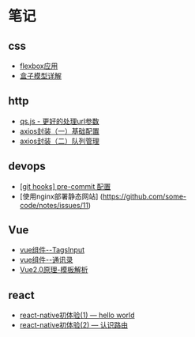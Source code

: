 # 笔记

## css 
- [flexbox应用](https://github.com/some-code/notes/issues/2)
- [盒子模型详解](https://github.com/some-code/notes/issues/1)

## http 
- [qs.js - 更好的处理url参数](https://github.com/some-code/notes/issues/3)
- [axios封装（一）基础配置](https://github.com/some-code/notes/issues/5)
- [axios封装（二）队列管理](https://github.com/some-code/notes/issues/6)

## devops
- [[git hooks] pre-commit 配置](https://github.com/some-code/notes/issues/4)
- [使用nginx部署静态网站] (https://github.com/some-code/notes/issues/11)

## Vue
- [vue组件--TagsInput](https://github.com/some-code/notes/issues/7)
- [vue组件--通讯录](https://github.com/some-code/notes/issues/8)
- [Vue2.0原理-模板解析](https://github.com/some-code/notes/issues/12)

## react
- [react-native初体验(1) — hello world](https://github.com/some-code/notes/issues/9)
- [react-native初体验(2) — 认识路由](https://github.com/some-code/notes/issues/10)
